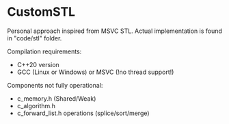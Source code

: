 # CustomSTL

Personal approach inspired from MSVC STL. Actual implementation is found in "code/stl" folder.

Compilation requirements:

- C++20 version
- GCC (Linux or Windows) or MSVC (!no thread support!)

Components not fully operational:

- c_memory.h (Shared/Weak)
- c_algorithm.h
- c_forward_list.h operations (splice/sort/merge)